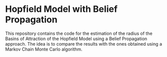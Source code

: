 # Hopfield Model with Belief Propagation

This repository contains the code for the estimation of the radius of the Basins of Attraction of the Hopfield Model using a Belief Propagation approach. The idea is to compare the results with the ones obtained using a Markov Chain Monte Carlo algorithm.



